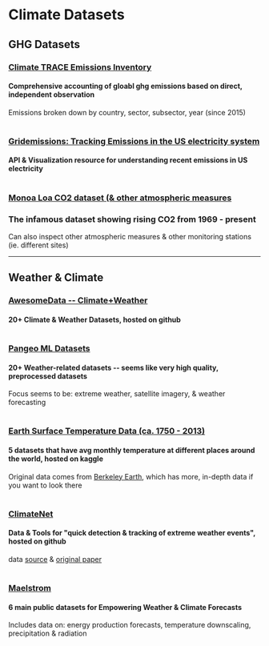 # Climate Datasets

## GHG Datasets
### [Climate TRACE Emissions Inventory](https://www.climatetrace.org/inventory)
#### Comprehensive accounting of gloabl ghg emissions based on direct, independent observation
Emissions broken down by country, sector, subsector, year (since 2015)
#

### [Gridemissions: Tracking Emissions in the US electricity system](https://github.com/jdechalendar/gridemissions/)
#### API & Visualization resource for understanding recent emissions in US electricity

#
### [Monoa Loa CO2 dataset (& other atmospheric measures](https://gml.noaa.gov/dv/data/index.php?site=MLO)
### The infamous dataset showing rising CO2 from 1969 - present
Can also inspect other atmospheric measures & other monitoring stations (ie. different sites)

---
## Weather & Climate

### [AwesomeData -- Climate+Weather](https://github.com/awesomedata/awesome-public-datasets#climate-weather)
#### 20+ Climate & Weather Datasets, hosted on github

#
### [Pangeo ML Datasets](http://mldata.pangeo.io/preprocessed_datasets.html)
#### 20+ Weather-related datasets -- seems like very high quality, preprocessed datasets
Focus seems to be: extreme weather, satellite imagery, & weather forecasting

#
### [Earth Surface Temperature Data (ca. 1750 - 2013)](https://www.kaggle.com/datasets/berkeleyearth/climate-change-earth-surface-temperature-data)
#### 5 datasets that have avg monthly temperature at different places around the world, hosted on kaggle
Original data comes from [Berkeley Earth](http://berkeleyearth.org/), which has more, in-depth data if you want to look there

#
### [ClimateNet](https://github.com/andregraubner/ClimateNet)
#### Data & Tools for "quick detection & tracking of extreme weather events", hosted on github
data [source](https://portal.nersc.gov/project/ClimateNet/) & [original paper](https://portal.nersc.gov/project/ClimateNet/)

#
### [Maelstrom](https://www.maelstrom-eurohpc.eu/products-ml-apps.php#dataset-for-energy-production-forecast)
#### 6 main public datasets for Empowering Weather & Climate Forecasts 
Includes data on: energy production forecasts, temperature downscaling, precipitation & radiation

